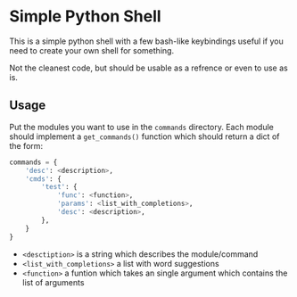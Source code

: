 # Simple Python Shell

This is a simple python shell with a few bash-like keybindings useful if you
need to create your own shell for something.

Not the cleanest code, but should be usable as a refrence or even to use as is.

## Usage

Put the modules you want to use in the `commands` directory.
Each module should implement a `get_commands()` function which should return a dict of the form:
```Python
commands = {
    'desc': <description>,
    'cmds': {
        'test': {
            'func': <function>,
            'params': <list_with_completions>,
            'desc': <description>,
        },
    }
}
```
- `<desctiption>` is a string which describes the module/command
- `<list_with_completions>` a list with word suggestions
- `<function>` a funtion which takes an single argument which contains the list of arguments
